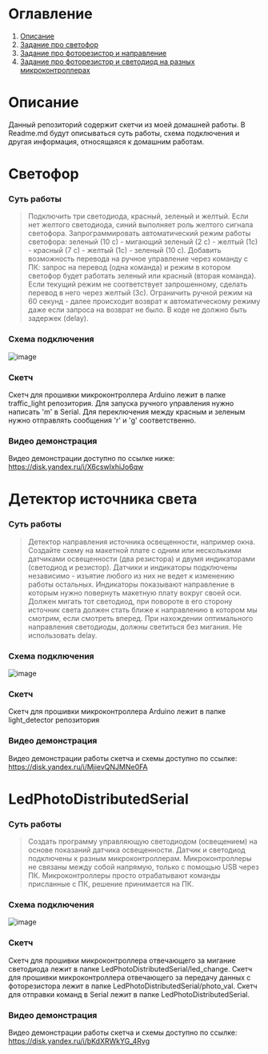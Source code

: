 # Оглавление
1. [Описание](#Описание)
2. [Задание про светофор](#Светофор)
3. [Задание про фоторезистор и направление](#Детектор-источника-света)
4. [Задание про фоторезистор и светодиод на разных микроконтроллерах](#LedPhotoDistributedSerial)


# Описание
Данный репозиторий содержит скетчи из моей домашней работы. В Readme.md будут описываться суть работы, схема подключения и другая информация, относящаяся к домашним работам.

# Светофор
### Суть работы
> Подключить три светодиода, красный, зеленый и желтый. Если нет желтого светодиода, синий выполняет роль желтого сигнала светофора.
> Запрограммировать автоматический режим работы светофора: зеленый (10 с) - мигающий зеленый (2 с) - желтый (1с) - красный (7 с) - желтый (1с) - зеленый (10 с).
>  Добавить возможность перевода на ручное управление через команду с ПК: запрос на перевод (одна команда) и режим в котором светофор будет работать зеленый или красный (вторая команда).
> Если текущий режим не соответствует запрошенному, сделать перевод в него через желтый (3с).
>  Ограничить ручной режим на 60 секунд - далее происходит возврат к автоматическому режиму даже если запроса на возврат не было.
> В коде не должно быть задержек (delay).
### Схема подключения
![image](https://github.com/user-attachments/assets/d7476739-acb2-488b-917d-2ab8034936c7)

### Скетч
Скетч для прошивки микроконтроллера Arduino лежит в папке traffic_light репозитория. Для запуска ручного управления нужно написать 'm' в Serial. Для переключения между красным и зеленым нужно отправлять сообщения 'r' и 'g' соответственно.

### Видео демонстрация
Видео демонстрации доступно по ссылке ниже:\
https://disk.yandex.ru/i/X6cswIxhiJo6qw
# Детектор источника света
### Суть работы
>Детектор направления источника освещенности, например окна.
>Создайте схему  на макетной плате с одним или несколькими датчиками освещенности (два резистора) и двумя индикаторами (светодиод и резистор).
>Датчики и индикаторы  подключены независимо - изъятие любого из них не ведет к изменению работы остальных.
>Индикаторы показывают направление в которым нужно повернуть макетную плату вокруг своей оси.
>Должен мигать тот светодиод, при повороте в его сторону источник света должен стать ближе к направлению в котором мы смотрим, если смотреть вперед.
>При нахождении оптимального направления светодиоды, должны светиться без мигания. Не использовать delay.
### Схема подключения
![image](https://github.com/user-attachments/assets/f5395619-4365-495f-a964-689674c60e8f)

### Скетч
Скетч для прошивки микроконтроллера Arduino лежит в папке light_detector репозитория

### Видео демонстрация
Видео демонстрации работы скетча и схемы доступно по ссылке:\
https://disk.yandex.ru/i/MjievQNJMNe0FA
# LedPhotoDistributedSerial
### Суть работы
>Создать программу управляющую светодиодом (освещением) на основе показаний датчика освещенности.
>Датчик и светодиод подключены к разным микроконтроллерам.
>Микроконтроллеры не связаны между собой напрямую, только с помощью USB через ПК.
>Микроконтроллеры просто отрабатывают команды присланные с ПК, решение принимается на ПК.
### Схема подключения
![image](https://github.com/user-attachments/assets/ce04e46d-e61f-4297-8a39-5ae488f52545)
### Скетч
Скетч для прошивки микроконтроллера отвечающего за мигание светодиода лежит в папке LedPhotoDistributedSerial/led_change.
Скетч для прошивки микроконтроллера отвечающего за передачу данных с фоторезистора лежит в папке LedPhotoDistributedSerial/photo_val.
Скетч для отправки команд в Serial лежит в папке LedPhotoDistributedSerial.

### Видео демонстрация
Видео демонстрации работы скетча и схемы доступно по ссылке:\
https://disk.yandex.ru/i/bKdXRWkYG_4Ryg

